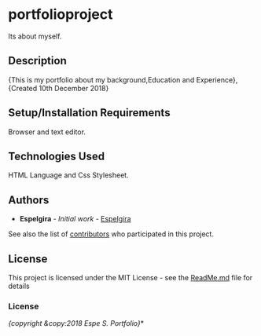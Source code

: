 #  portfolioproject
  
  Its about myself.

## Description
{This is my portfolio about my background,Education and Experience}, {Created 10th December 2018}
## Setup/Installation Requirements
Browser and text editor.
## Technologies Used
HTML Language and Css Stylesheet.
  
## Authors

* **EspeIgira** - *Initial work* - [EspeIgira](https://github.com/EspeIgira/)

See also the list of [contributors](https://github.com/EspeIgira/project-Espe/graphs/contributors) who participated in this project.

## License

This project is licensed under the MIT License - see the [ReadMe.md](ReadMe.md) file for details

### License
*{copyright &copy:2018 Espe S. Portfolio}**
